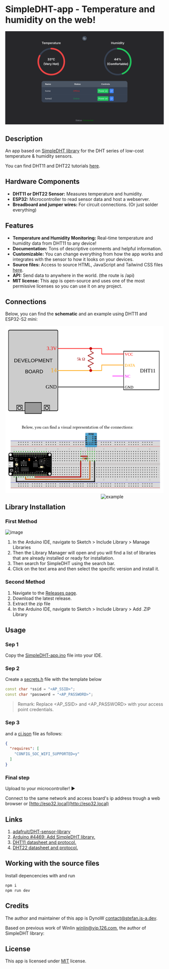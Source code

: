 # SimpleDHT-app - Temperature and humidity on the web!

![alt text](/photos/dashboard.png)
## Description

An app based on [SimpleDHT library](https://github.com/winlinvip/SimpleDHT) for the DHT series of low-cost temperature & humidity sensors.

You can find DHT11 and DHT22 tutorials [here](https://learn.adafruit.com/dht).

## Hardware Components

- **DHT11 or DHT22 Sensor:** Measures temperature and humidity.
- **ESP32:** Microcontroller to read sensor data and host a webserver.
- **Breadboard and jumper wires:** For circuit connections. (Or just solder everything)

## Features

- **Temperature and Humidity Monitoring:** Real-time temperature and humidity data from DHT11 to any device!
- **Documentation:** Tons of descriptive comments and helpful information.
- **Customizable:** You can change everything from how the app works and integrates with the sensor to how it looks on your devices.
- **Source files:** Access to source HTML, JavaScript and Tailwind CSS files [here](https://github.com/DynoW/SimpleDHT-app/blob/main/src).
- **API:** Send data to anywhere in the world. (the route is /api)
- **MIT license:** This app is open-source and uses one of the most permissive licenses so you can use it on any project.

## Connections

Below, you can find the **schematic** and an example using DHT11 and ESP32-S2 mini:

<img alt="schematic" src="/photos/schematic.png" width="600px" /><img align="right" alt="example" src="/photos/example.jpg" width="200px"/>

## Library Installation

### First Method

![image](https://user-images.githubusercontent.com/36513474/68069796-09e62200-fd87-11e9-81e0-dc75e38efed0.png)

1. In the Arduino IDE, navigate to Sketch > Include Library > Manage Libraries
1. Then the Library Manager will open and you will find a list of libraries that are already installed or ready for installation.
1. Then search for SimpleDHT using the search bar.
1. Click on the text area and then select the specific version and install it.

### Second Method

1. Navigate to the [Releases page](https://github.com/winlinvip/SimpleDHT/releases).
1. Download the latest release.
1. Extract the zip file
1. In the Arduino IDE, navigate to Sketch > Include Library > Add .ZIP Library

## Usage

### Sep 1

Copy the [SimpleDHT-app.ino](https://github.com/DynoW/SimpleDHT-app/blob/main/SimpleDHT-app.ino) file into your IDE.

### Sep 2

Create a [secrets.h](https://github.com/DynoW/SimpleDHT-app/blob/main/secrets.h) file with the template below

```cpp
const char *ssid = "<AP_SSID>";
const char *password = "<AP_PASSWORD>";
```

> Remark: Replace <AP_SSID> and <AP_PASSWORD> with your access point credentials.

### Sep 3

and a [ci.json](https://github.com/DynoW/SimpleDHT-app/blob/main/ci.json) file as follows:

```json
{
  "requires": [
    "CONFIG_SOC_WIFI_SUPPORTED=y"
  ]
}
```

### Final step

Upload to your microcontroller! ▶️

Connect to the same network and access board's ip address trough a web browser or [http://esp32.local](http://esp32.local)

## Links

1. [adafruit/DHT-sensor-library](https://github.com/adafruit/DHT-sensor-library)
2. [Arduino #4469: Add SimpleDHT library.](https://github.com/arduino/Arduino/issues/4469)
3. [DHT11 datasheet and protocol.](https://www.mouser.com/datasheet/2/758/DHT11-Technical-Data-Sheet-Translated-Version-1143054.pdf)
4. [DHT22 datasheet and protocol.](https://www.sparkfun.com/datasheets/Sensors/Temperature/DHT22.pdf)

## Working with the source files

Install depencencies with and run

```
npm i
npm run dev
```

## Credits

The author and maintainer of this app is DynoW <contact@stefan.is-a.dev>.

Based on previous work of Winlin <winlin@vip.126.com>, the author of SimpleDHT library:

## License

This app is licensed under [MIT](https://github.com/DynoW/SimpleDHT-app/blob/master/LICENSE) license.
